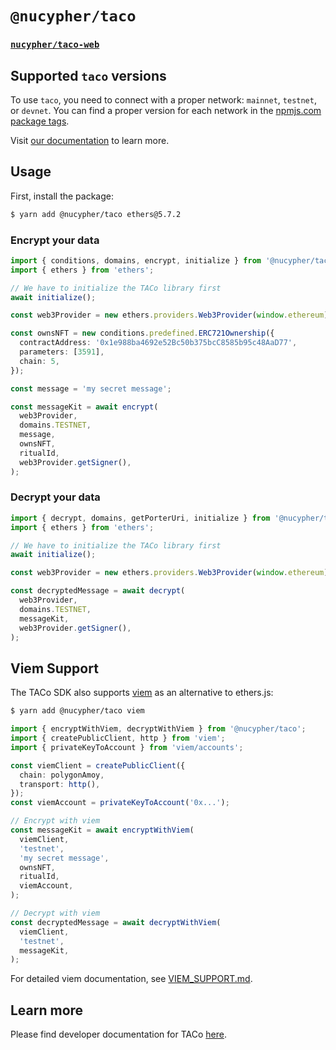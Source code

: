 # `@nucypher/taco`

### [`nucypher/taco-web`](../../README.md)

## Supported `taco` versions

To use `taco`, you need to connect with a proper network: `mainnet`, `testnet`, or `devnet`. You can find a proper version for each network in the [npmjs.com package tags](https://www.npmjs.com/package/@nucypher/taco?activeTab=versions).

Visit [our documentation](https://docs.taco.build/taco-integration/) to learn more.

## Usage

First, install the package:

```bash
$ yarn add @nucypher/taco ethers@5.7.2
```

### Encrypt your data

```typescript
import { conditions, domains, encrypt, initialize } from '@nucypher/taco';
import { ethers } from 'ethers';

// We have to initialize the TACo library first
await initialize();

const web3Provider = new ethers.providers.Web3Provider(window.ethereum);

const ownsNFT = new conditions.predefined.ERC721Ownership({
  contractAddress: '0x1e988ba4692e52Bc50b375bcC8585b95c48AaD77',
  parameters: [3591],
  chain: 5,
});

const message = 'my secret message';

const messageKit = await encrypt(
  web3Provider,
  domains.TESTNET,
  message,
  ownsNFT,
  ritualId,
  web3Provider.getSigner(),
);
```

### Decrypt your data

```typescript
import { decrypt, domains, getPorterUri, initialize } from '@nucypher/taco';
import { ethers } from 'ethers';

// We have to initialize the TACo library first
await initialize();

const web3Provider = new ethers.providers.Web3Provider(window.ethereum);

const decryptedMessage = await decrypt(
  web3Provider,
  domains.TESTNET,
  messageKit,
  web3Provider.getSigner(),
);
```

## Viem Support

The TACo SDK also supports [viem](https://viem.sh) as an alternative to ethers.js:

```bash
$ yarn add @nucypher/taco viem
```

```typescript
import { encryptWithViem, decryptWithViem } from '@nucypher/taco';
import { createPublicClient, http } from 'viem';
import { privateKeyToAccount } from 'viem/accounts';

const viemClient = createPublicClient({
  chain: polygonAmoy,
  transport: http(),
});
const viemAccount = privateKeyToAccount('0x...');

// Encrypt with viem
const messageKit = await encryptWithViem(
  viemClient,
  'testnet',
  'my secret message',
  ownsNFT,
  ritualId,
  viemAccount,
);

// Decrypt with viem
const decryptedMessage = await decryptWithViem(
  viemClient,
  'testnet',
  messageKit,
);
```

For detailed viem documentation, see [VIEM_SUPPORT.md](./VIEM_SUPPORT.md).

## Learn more

Please find developer documentation for
TACo [here](https://docs.taco.build/).
